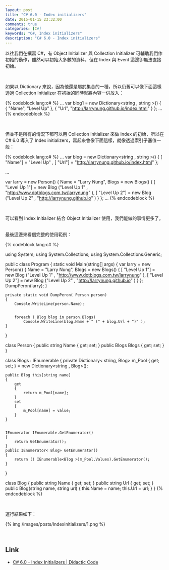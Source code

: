 ```yaml
---
layout: post
title: "C# 6.0 - Index initializers"
date: 2015-01-15 23:32:00
comments: true
categories: [C#]
keywords: "C#, Index initializers"
description: "C# 6.0 - Index initializers"
---
```


以往我們在撰寫 C#，有 Object Initializer 與 Collection Initializer 可輔助我們作初始的動作，雖然可以初始大多數的資料，但在 Index 與 Event 這邊卻無法直接初始。  

<!-- More -->

<br/>


如果以 Dictionary 來說，因為他還是屬於集合的一種，所以仍舊可以像下面這樣透過 Collection Initializer 在初始的同時就將內容一併放入：  
<!-- More -->
>
{% codeblock lang:c# %}
...
var blog1 = new Dictionary<string , string >()
{
    { "Name", "Level Up" },
    { "Url", "http://larrynung.github.io/index.html" }
};
...
{% endcodeblock %}

<br/>


但並不是所有的情況下都可以用 Collection Initializer 來做 Index 的初始，所以在 C# 6.0 導入了 Index initializers，寫起來會像下面這樣，就像透過索引子塞值一般：

{% codeblock lang:c# %}
...
var blog = new Dictionary<string , string >()
{
    [ "Name"] = "Level Up" ,
    [ "Url"] = "http://larrynung.github.io/index.html"
};

...

var larry = new Person()
{
    Name = "Larry Nung",
    Blogs = new Blogs()
    {
        [ "Level Up 1"] = new Blog ("Level Up 1" , "http://www.dotblogs.com.tw/larrynung" ),
        [ "Level Up 2"] = new Blog ("Level Up 2" , "http://larrynung.github.io" )
     }
};
...
{% endcodeblock %}

<br/>


可以看到 Index Initializer 結合 Object Initializer 使用，我們能做的事情更多了。  
<br/>


最後這邊來看個完整的使用範例：

{% codeblock lang:c# %}

using System;
using System.Collections;
using System.Collections.Generic;


public class Program
{
    static void Main(string[] args)
    {
        var larry = new Person()
        {
            Name = "Larry Nung",
            Blogs = new Blogs()
            {
                [ "Level Up 1"] = new Blog ("Level Up 1" , "http://www.dotblogs.com.tw/larrynung" ),
                [ "Level Up 2"] = new Blog ("Level Up 2" , "http://larrynung.github.io" )
            }
        };
        DumpPeron(larry);
    }


    private static void DumpPeron( Person person)
    {
        Console.WriteLine(person.Name);


        foreach ( Blog blog in person.Blogs)
            Console.WriteLine(blog.Name + " (" + blog.Url + ")" );
    }
}


class Person
{
    public string Name { get; set; }
    public Blogs Blogs { get; set; }
}


class Blogs : IEnumerable <Blog >
{
    private Dictionary< string, Blog> m_Pool { get; set; } = new Dictionary<string , Blog>();


    public Blog this[string name]
    {
        get
        {
            return m_Pool[name];
        }
        set
        {
            m_Pool[name] = value;
        }
    }


    IEnumerator IEnumerable.GetEnumerator()
    {
        return GetEnumerator();
    }
    public IEnumerator< Blog> GetEnumerator()
    {
        return (( IEnumerable<Blog >)m_Pool.Values).GetEnumerator();
    }
}


class Blog
{
    public string Name { get; set; }
    public string Url { get; set; }
    public Blog(string name, string url)
    {
        this.Name = name;
        this.Url = url;
    }
}
{% endcodeblock %}

<br/>


運行結果如下：

{% img /images/posts/IndexInitializers/1.png %}

<br/>


Link
----
* [C# 6.0 – Index Initializers | Didactic Code](http://davefancher.com/2014/08/08/c-6-0-index-initializers/)

